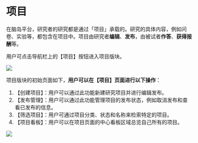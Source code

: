 # 项目 <!-- {docsify-ignore-all} -->

在脑岛平台，研究者的研究都是通过「项目」承载的。研究的具体内容，例如问卷、实验等，都包含在项目中。项目由研究者**编辑**、**发布**，由被试者**作答**、**获得报酬**等。



用户可点击导航栏上的【项目】按钮进入项目版块。

![](https://cdn.nlark.com/yuque/0/2024/png/26719757/1710238994043-f02f6fc2-a4c4-46c3-8853-83099046eab0.png)

项目版块的初始页面如下，**用户可以在【项目】页面进行以下操作**：



1. 【创建项目】：用户可以通过此功能新建研究项目并进行编辑发布。
2. 【发布管理】：用户可以通过此功能管理项目的发布状态，例如取消发布和查看已发布的信息。
3. 【筛选项目】：用户可通过项目分类、状态和名称来检索特定的项目。
4. 【项目看板】：用户可以在项目页面的中心看板区域总览自己所有的项目。

![](https://cdn.nlark.com/yuque/0/2024/png/26719757/1710307187103-7349cd97-d86e-4975-8e9e-c3a7098cda1e.png)



